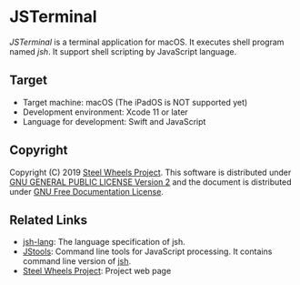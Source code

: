 # JSTerminal
*JSTerminal* is a terminal application for macOS.
It executes shell program named *jsh*.
It support shell scripting by JavaScript language.

## Target
* Target machine: macOS (The iPadOS is NOT supported yet)
* Development environment: Xcode 11 or later
* Language for development: Swift and JavaScript

## Copyright
Copyright (C) 2019 [Steel Wheels Project](https://github.com/steelwheels).
This software is distributed under [GNU GENERAL PUBLIC LICENSE Version 2](https://www.gnu.org/licenses/old-licenses/gpl-2.0.html) and the document is distributed under [GNU Free Documentation License](https://www.gnu.org/licenses/fdl-1.3.en.html).

## Related Links
* [jsh-lang](https://github.com/steelwheels/JSTools/blob/master/Document/jsh-lang.md): The language specification of jsh.
* [JStools](https://github.com/steelwheels/JSTools): Command line tools for JavaScript processing. It contains command line version of [jsh](https://github.com/steelwheels/JSTools/blob/master/Document/jsh-man.md).
* [Steel Wheels Project](http://steelwheels.github.io): Project web page
